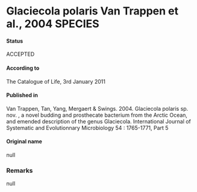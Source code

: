 # Glaciecola polaris Van Trappen et al., 2004 SPECIES

#### Status
ACCEPTED

#### According to
The Catalogue of Life, 3rd January 2011

#### Published in
Van Trappen, Tan, Yang, Mergaert & Swings. 2004. Glaciecola polaris sp. nov. , a novel budding and prosthecate bacterium from the Arctic Ocean, and emended description of the genus Glaciecola. International Journal of Systematic and Evolutionnary Microbiology 54 : 1765-1771, Part 5

#### Original name
null

### Remarks
null